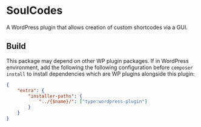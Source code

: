# SoulCodes
A WordPress plugin that allows creation of custom shortcodes via a GUI.

## Build
This package may depend on other WP plugin packages. If in WordPress environment, add the following
the following configuration before `composer install` to install dependencies which are WP plugins
alongside this plugin:

```json
{
    "extra": {
        "installer-paths": {
            "../{$name}/": ["type:wordpress-plugin"]
        }
    }
}
```